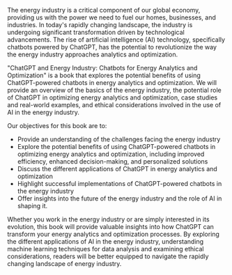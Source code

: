 

The energy industry is a critical component of our global economy, providing us with the power we need to fuel our homes, businesses, and industries. In today's rapidly changing landscape, the industry is undergoing significant transformation driven by technological advancements. The rise of artificial intelligence (AI) technology, specifically chatbots powered by ChatGPT, has the potential to revolutionize the way the energy industry approaches analytics and optimization.

"ChatGPT and Energy Industry: Chatbots for Energy Analytics and Optimization" is a book that explores the potential benefits of using ChatGPT-powered chatbots in energy analytics and optimization. We will provide an overview of the basics of the energy industry, the potential role of ChatGPT in optimizing energy analytics and optimization, case studies and real-world examples, and ethical considerations involved in the use of AI in the energy industry.

Our objectives for this book are to:

* Provide an understanding of the challenges facing the energy industry
* Explore the potential benefits of using ChatGPT-powered chatbots in optimizing energy analytics and optimization, including improved efficiency, enhanced decision-making, and personalized solutions
* Discuss the different applications of ChatGPT in energy analytics and optimization
* Highlight successful implementations of ChatGPT-powered chatbots in the energy industry
* Offer insights into the future of the energy industry and the role of AI in shaping it.

Whether you work in the energy industry or are simply interested in its evolution, this book will provide valuable insights into how ChatGPT can transform your energy analytics and optimization processes. By exploring the different applications of AI in the energy industry, understanding machine learning techniques for data analysis and examining ethical considerations, readers will be better equipped to navigate the rapidly changing landscape of energy industry.
